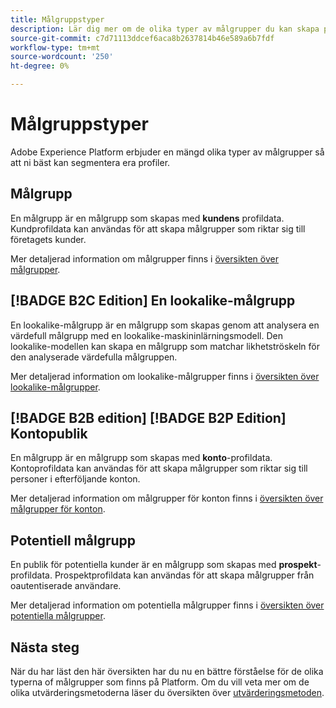 ```yaml
---
title: Målgruppstyper
description: Lär dig mer om de olika typer av målgrupper du kan skapa på Adobe Experience Platform.
source-git-commit: c7d71113ddcef6aca8b2637814b46e589a6b7fdf
workflow-type: tm+mt
source-wordcount: '250'
ht-degree: 0%

---
```



# Målgruppstyper

Adobe Experience Platform erbjuder en mängd olika typer av målgrupper så att ni bäst kan segmentera era profiler.

## Målgrupp

En målgrupp är en målgrupp som skapas med **kundens** profildata. Kundprofildata kan användas för att skapa målgrupper som riktar sig till företagets kunder.

Mer detaljerad information om målgrupper finns i [översikten över målgrupper](./people-audiences.md).

## [!BADGE B2C Edition] En lookalike-målgrupp

En lookalike-målgrupp är en målgrupp som skapas genom att analysera en värdefull målgrupp med en lookalike-maskininlärningsmodell. Den lookalike-modellen kan skapa en målgrupp som matchar likhetströskeln för den analyserade värdefulla målgruppen.

Mer detaljerad information om lookalike-målgrupper finns i [översikten över lookalike-målgrupper](./lookalike-audiences.md).

## [!BADGE B2B edition] [!BADGE B2P Edition] Kontopublik

En målgrupp är en målgrupp som skapas med **konto**-profildata. Kontoprofildata kan användas för att skapa målgrupper som riktar sig till personer i efterföljande konton.

Mer detaljerad information om målgrupper för konton finns i [översikten över målgrupper för konton](./account-audiences.md).

## Potentiell målgrupp

En publik för potentiella kunder är en målgrupp som skapas med **prospekt**-profildata. Prospektprofildata kan användas för att skapa målgrupper från oautentiserade användare.

Mer detaljerad information om potentiella målgrupper finns i [översikten över potentiella målgrupper](./prospect-audiences.md).

## Nästa steg

När du har läst den här översikten har du nu en bättre förståelse för de olika typerna of målgrupper som finns på Platform. Om du vill veta mer om de olika utvärderingsmetoderna läser du översikten över [utvärderingsmetoden](../methods/overview.md).
